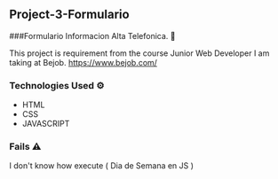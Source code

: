 ## Project-3-Formulario

###Formulario Informacion Alta Telefonica. 📌

This project is requirement from the course
Junior Web Developer I am taking at 
Bejob.
https://www.bejob.com/



### Technologies Used ⚙️

* []()HTML
* []()CSS
* []()JAVASCRIPT


### Fails ⚠️

I don't know how execute ( Dia de Semana en JS )
